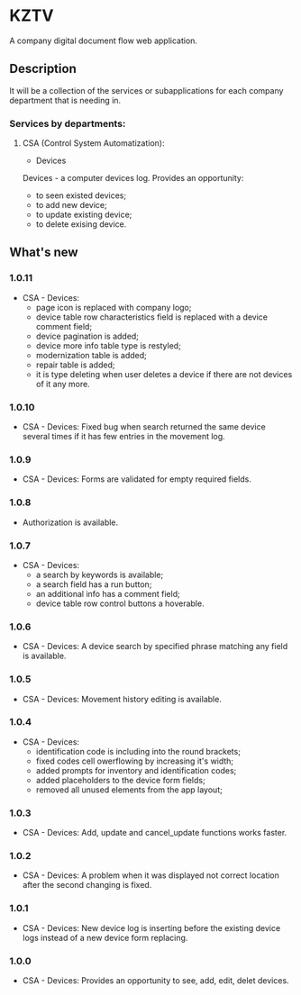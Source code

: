 # KZTV
A company digital document flow web application.

## Description
It will be a collection of the services or subapplications for each company department that is needing in.

### Services by departments:
1. CSA (Control System Automatization):
    - Devices

    Devices - a computer devices log. Provides an opportunity:
    - to seen existed devices;
    - to add new device;
    - to update existing device;
    - to delete exising device.

## What's new
### 1.0.11
- CSA - Devices:
    - page icon is replaced with company logo;
    - device table row characteristics field is replaced with a device comment field;
    - device pagination is added;
    - device more info table type is restyled;
    - modernization table is added;
    - repair table is added;
    - it is type deleting when user deletes a device if there are not devices of it any more.

### 1.0.10
- CSA - Devices: Fixed bug when search returned the same device several times if it has few entries in the movement log.

### 1.0.9
- CSA - Devices: Forms are validated for empty required fields.

### 1.0.8
- Authorization is available.

### 1.0.7
- CSA - Devices:
    - a search by keywords is available;
    - a search field has a run button;
    - an additional info has a comment field;
    - device table row control buttons a hoverable.

### 1.0.6
- CSA - Devices: A device search by specified phrase matching any field is available.

### 1.0.5
- CSA - Devices: Movement history editing is available.

### 1.0.4
- CSA - Devices:
    - identification code is including into the round brackets;
    - fixed codes cell owerflowing by increasing it's width;
    - added prompts for inventory and identification codes;
    - added placeholders to the device form fields;
    - removed all unused elements from the app layout;

### 1.0.3
- CSA - Devices: Add, update and cancel_update functions works faster.

### 1.0.2
- CSA - Devices: A problem when it was displayed not correct location after the second changing is fixed.

### 1.0.1
- CSA - Devices: New device log is inserting before the existing device logs instead of a new device form replacing.

### 1.0.0
- CSA - Devices: Provides an opportunity to see, add, edit, delet devices.